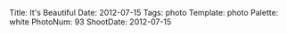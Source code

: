 Title: It's Beautiful
Date: 2012-07-15
Tags: photo
Template: photo
Palette: white
PhotoNum: 93
ShootDate: 2012-07-15
